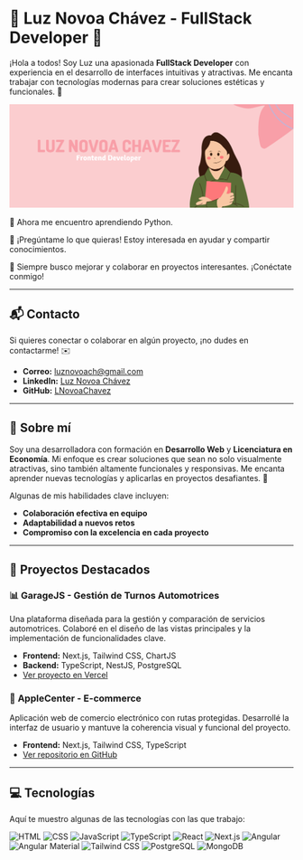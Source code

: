 # 🌸 Luz Novoa Chávez - FullStack Developer 🌸

¡Hola a todos! Soy Luz una apasionada **FullStack Developer** con experiencia en el desarrollo de interfaces intuitivas y atractivas. Me encanta trabajar con tecnologías modernas para crear soluciones estéticas y funcionales. 🌟

![Banner](./bannerLN.png)

🌱 Ahora me encuentro aprendiendo Python.

💬 ¡Pregúntame lo que quieras! Estoy interesada en ayudar y compartir conocimientos.

🌟 Siempre busco mejorar y colaborar en proyectos interesantes. ¡Conéctate conmigo!


---


## 📬 Contacto

Si quieres conectar o colaborar en algún proyecto, ¡no dudes en contactarme! ✉️

- **Correo:** [luznovoach@gmail.com](mailto:luznovoach@gmail.com)
- **LinkedIn:** [Luz Novoa Chávez](https://www.linkedin.com/in/luz-novoa-ch%C3%A1vez-442a75317/)
- **GitHub:** [LNovoaChavez](https://github.com/LNovoaChavez)


---


## 🌟 Sobre mí

Soy una desarrolladora con formación en **Desarrollo Web** y **Licenciatura en Economía**. Mi enfoque es crear soluciones que sean no solo visualmente atractivas, sino también altamente funcionales y responsivas. Me encanta aprender nuevas tecnologías y aplicarlas en proyectos desafiantes. 🚀

Algunas de mis habilidades clave incluyen:

- **Colaboración efectiva en equipo**
- **Adaptabilidad a nuevos retos**
- **Compromiso con la excelencia en cada proyecto**


---


## 🚀 Proyectos Destacados

### 📊 **GarageJS** - Gestión de Turnos Automotrices
Una plataforma diseñada para la gestión y comparación de servicios automotrices. Colaboré en el diseño de las vistas principales y la implementación de funcionalidades clave.

- **Frontend:** Next.js, Tailwind CSS, ChartJS
- **Backend:** TypeScript, NestJS, PostgreSQL
- [Ver proyecto en Vercel](https://pf-service-car-git-main-agustinhaags-projects.vercel.app/)

### 🍏 **AppleCenter** - E-commerce
Aplicación web de comercio electrónico con rutas protegidas. Desarrollé la interfaz de usuario y mantuve la coherencia visual y funcional del proyecto.

- **Frontend:** Next.js, Tailwind CSS, TypeScript
- [Ver repositorio en GitHub](https://github.com/LNovoaChavez/PI-Henry-AppleCenter.git)


---


## 💻 Tecnologías

Aquí te muestro algunas de las tecnologías con las que trabajo:

![HTML](https://img.shields.io/badge/HTML-E34F26?style=for-the-badge&logo=html5&logoColor=white)
![CSS](https://img.shields.io/badge/CSS-1572B6?style=for-the-badge&logo=css3&logoColor=white)
![JavaScript](https://img.shields.io/badge/JavaScript-F7DF1E?style=for-the-badge&logo=javascript&logoColor=black)
![TypeScript](https://img.shields.io/badge/TypeScript-3178C6?style=for-the-badge&logo=typescript&logoColor=white)
![React](https://img.shields.io/badge/React-61DAFB?style=for-the-badge&logo=react&logoColor=black)
![Next.js](https://img.shields.io/badge/Next.js-000000?style=for-the-badge&logo=nextdotjs&logoColor=white)
![Angular](https://img.shields.io/badge/Angular-DD0031?style=for-the-badge&logo=angular&logoColor=white)
![Angular Material](https://img.shields.io/badge/Angular_Material-757575?style=for-the-badge&logo=angular&logoColor=white)
![Tailwind CSS](https://img.shields.io/badge/Tailwind_CSS-38B2AC?style=for-the-badge&logo=tailwind-css&logoColor=white)
![PostgreSQL](https://img.shields.io/badge/PostgreSQL-4169E1?style=for-the-badge&logo=postgresql&logoColor=white)
![MongoDB](https://img.shields.io/badge/MongoDB-47A248?style=for-the-badge&logo=mongodb&logoColor=white)

